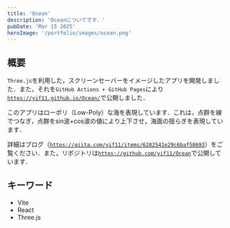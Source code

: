 ```yaml
---
title: 'Ocean'
description: 'Oceanについてです．'
pubDate: 'Mar 15 2025'
heroImage: '/portfolio/images/ocean.png'
---
```


## 概要
`Three.js`を利用した，スクリーンセーバーをイメージしたアプリを開発しました．また，それを`GitHub Actions + GitHub Pages`により[`https://yif11.github.io/Ocean/`](https://yif11.github.io/Ocean/)で公開しました．

このアプリはローポリ（Low-Poly）な海を表現しています．これは，点群を線でつなぎ，点群をsin波+cos波の値により上下させ，海面の揺らぎを表現しています．

詳細はブログ（[`https://qiita.com/yif11/items/6282541e29c6baf58693`](https://qiita.com/yif11/items/6282541e29c6baf58693)）をご覧ください．また，リポジトリは[`https://github.com/yif11/Ocean`](https://github.com/yif11/Ocean)で公開しています．

## キーワード
- Vite
- React
- Three.js